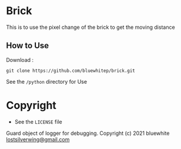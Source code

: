 # Brick

This is to use the pixel change of the brick to get the moving distance

## How to Use

Download :

`git clone https://github.com/bluewhitep/brick.git`

See the `/python` directory for Use

# Copyright

* See the `LICENSE` file

Guard object of logger for debugging.
Copyright (c) 2021 bluewhite <lostsilverwing@gmail.com>

